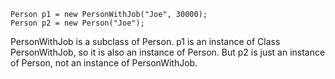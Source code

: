 ```
Person p1 = new PersonWithJob("Joe", 30000);
Person p2 = new Person("Joe");
```

PersonWithJob is a subclass of Person. p1 is an instance of Class PersonWithJob, so it is also an instance of Person. But p2 is just an instance of Person, not an instance of PersonWithJob.